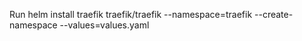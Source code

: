 Run helm install traefik traefik/traefik --namespace=traefik --create-namespace --values=values.yaml